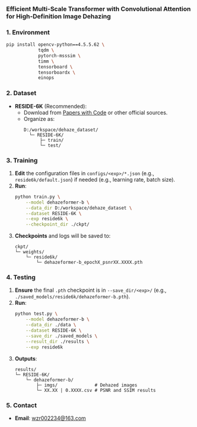 ### Efficient Multi-Scale Transformer with Convolutional Attention for High-Definition Image Dehazing

### 1. Environment

```bash
pip install opencv-python==4.5.5.62 \
            tqdm \
            pytorch-msssim \
            timm \
            tensorboard \
            tensorboardx \
            einops
```


### 2. Dataset
- **RESIDE-6K** (Recommended):  
  - Download from [Papers with Code](https://paperswithcode.com/sota/image-dehazing-on-reside-6k) or other official sources.
  - Organize as:
    ```
    D:/workspace/dehaze_dataset/
      └─ RESIDE-6K/
          ├─ train/
          └─ test/
    ```

### 3. Training
1. **Edit** the configuration files in `configs/<exp>/*.json` (e.g., `reside6k/default.json`) if needed (e.g., learning rate, batch size).
2. **Run**:
   ```bash
   python train.py \
       --model dehazeformer-b \
       --data_dir D:/workspace/dehaze_dataset \
       --dataset RESIDE-6K \
       --exp reside6k \
       --checkpoint_dir ./ckpt/
   ```
3. **Checkpoints** and logs will be saved to:
   ```
   ckpt/
   └─ weights/
       └─ reside6k/
           └─ dehazeformer-b_epochX_psnrXX.XXXX.pth
   ```

### 4. Testing
1. **Ensure** the final `.pth` checkpoint is in `--save_dir/<exp>/` (e.g., `./saved_models/reside6k/dehazeformer-b.pth`).
2. **Run**:
   ```bash
   python test.py \
       --model dehazeformer-b \
       --data_dir ./data \
       --dataset RESIDE-6K \
       --save_dir ./saved_models \
       --result_dir ./results \
       --exp reside6k
   ```
3. **Outputs**:
   ```
   results/
   └─ RESIDE-6K/
       └─ dehazeformer-b/
           ├─ imgs/              # Dehazed images
           └─ XX.XX | 0.XXXX.csv # PSNR and SSIM results
   ```

### 5. Contact
- **Email**: wzr002234@163.com



